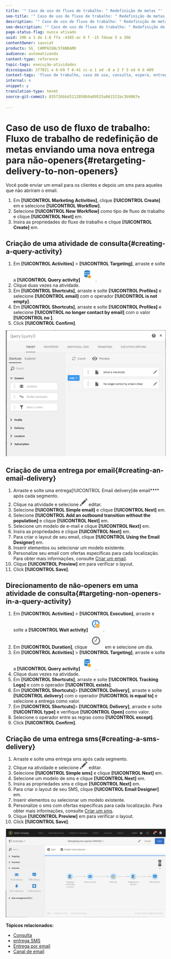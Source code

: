 ```yaml
---
title: '" Caso de uso de fluxo de trabalho: " Redefinição de metas "'
seo-title: '" Caso de uso de fluxo de trabalho: " Redefinição de metas "'
description: '" Caso de uso de fluxo de trabalho: " Redefinição de metas "'
seo-description: '" Caso de uso de fluxo de trabalho: " Redefinição de metas "'
page-status-flag: nunca ativado
uuid: 396 a 3 de 1-6 ffa -4385-ac 9 f -15 fdeae 5 a 366
contentOwner: sauviat
products: SG_ CAMPAIGN/STANDARD
audience: automatizando
content-type: reference
topic-tags: execução-atividades
discoiquuid: 377821 e 6-69 f 8-41 cc-a 1 ad -8 a 2 f 5 ed 4 d 409
context-tags: 'fluxo de trabalho, caso de uso, consulta, espera, entrega '
internal: n
snippet: y
translation-type: tm+mt
source-git-commit: 035726bbd3112058b9a89525a861521bc3b9867e

---
```



# Caso de uso de fluxo de trabalho: Fluxo de trabalho de redefinição de metas enviando uma nova entrega para não-openers{#retargeting-delivery-to-non-openers}

Você pode enviar um email para os clientes e depois um sms para aqueles que não abriram o email.

1. Em **[!UICONTROL Marketing Activities]**, clique **[!UICONTROL Create]** em e selecione **[!UICONTROL Workflow]**.
1. Selecione **[!UICONTROL New Workflow]** como tipo de fluxo de trabalho e clique **[!UICONTROL Next]** em.
1. Insira as propriedades do fluxo de trabalho e clique **[!UICONTROL Create]** em.

## Criação de uma atividade de consulta{#creating-a-query-activity}

1. Em **[!UICONTROL Activities]** &gt; **[!UICONTROL Targeting]**, arraste e solte a **[!UICONTROL Query activity]**![](assets/query.png).
1. Clique duas vezes na atividade.
1. Em **[!UICONTROL Shortcuts]**, arraste e solte **[!UICONTROL Profiles]** e selecione **[!UICONTROL email]** com o operador **[!UICONTROL is not empty]**.
1. Em **[!UICONTROL Shortcuts]**, arraste e solte **[!UICONTROL Profiles]** e selecione **[!UICONTROL no longer contact by email]** com o valor **[!UICONTROL no ]**.
1. Click **[!UICONTROL Confirm]**.

![](assets/wf-complement-query.png)

## Criação de uma entrega por email{#creating-an-email-delivery}

1. Arraste e solte uma entrega[!UICONTROL Email delivery]de email**** após cada segmento.
1. Clique na atividade e selecione ![](assets/edit_darkgrey-24px.png) editar.
1. Selecione **[!UICONTROL Simple email]** e clique **[!UICONTROL Next]** em.
1. Selecione **[!UICONTROL Add an outbound transition without the population]** e clique **[!UICONTROL Next]** em.
1. Selecione um modelo de e-mail e clique **[!UICONTROL Next]** em.
1. Insira as propriedades e clique **[!UICONTROL Next]** em.
1. Para criar o layout de seu email, clique **[!UICONTROL Using the Email Designer]** em.
1. Inserir elementos ou selecionar um modelo existente.
1. Personalize seu email com ofertas específicas para cada localização. Para obter mais informações, consulte [Criar um email](../../designing/using/about-email-content-design.md#designing-an-email-content-from-scratch).
1. Clique **[!UICONTROL Preview]** em para verificar o layout.
1. Click **[!UICONTROL Save]**.

## Direcionamento de não-openers em uma atividade de consulta{#targeting-non-openers-in-a-query-activity}

1. Em **[!UICONTROL Activities]** &gt; **[!UICONTROL Execution]**, arraste e solte a **[!UICONTROL Wait activity]**![](assets/wait.png).
1. Em **[!UICONTROL Duration]**, clique ![](assets/duration-icon.png) em e selecione um dia.
1. Em **[!UICONTROL Activities]** &gt; **[!UICONTROL Targeting]**, arraste e solte a **[!UICONTROL Query activity]**![](assets/query.png).
1. Clique duas vezes na atividade.
1. Em **[!UICONTROL Shortcuts]**, arraste e solte **[!UICONTROL Tracking Logs]** e com o operador **[!UICONTROL exists]**.
1. Em **[!UICONTROL Shortcuts]**&gt; **[!UICONTROL Delivery]**, arraste e solte **[!UICONTROL delivery]** com o operador **[!UICONTROL is equal to]** e selecione a entrega como valor.
1. Em **[!UICONTROL Shortcuts]**&gt; **[!UICONTROL Delivery]**, arraste e solte **[!UICONTROL type]** e verifique **[!UICONTROL Open]** como valor.
1. Selecione o operador entre as regras como **[!UICONTROL except]**.
1. Click **[!UICONTROL Confirm]**.

## Criação de uma entrega sms{#creating-a-sms-delivery}

1. Arraste e solte uma entrega sms após cada segmento.
1. Clique na atividade e selecione ![](assets/edit_darkgrey-24px.png) editar.
1. Selecione **[!UICONTROL Simple sms]** e clique **[!UICONTROL Next]** em.
1. Selecione um modelo de sms e clique **[!UICONTROL Next]** em.
1. Insira as propriedades sms e clique **[!UICONTROL Next]** em.
1. Para criar o layout de seu SMS, clique **[!UICONTROL Email Designer]** em.
1. Inserir elementos ou selecionar um modelo existente.
1. Personalize o sms com ofertas específicas para cada localização.
Para obter mais informações, consulte [Criar um sms](../../channels/using/creating-an-sms-message.md).
1. Clique **[!UICONTROL Preview]** em para verificar o layout.
1. Click **[!UICONTROL Save]**.

![](assets/wf-retargeting-non-openers.png)

**Tópicos relacionados:**

* [Consulta](../../automating/using/query.md)
* [entrega SMS](../../automating/using/sms-delivery.md)
* [Entrega por email](../../automating/using/email-delivery.md)
* [Canal de email](../../channels/using/creating-an-email.md)
